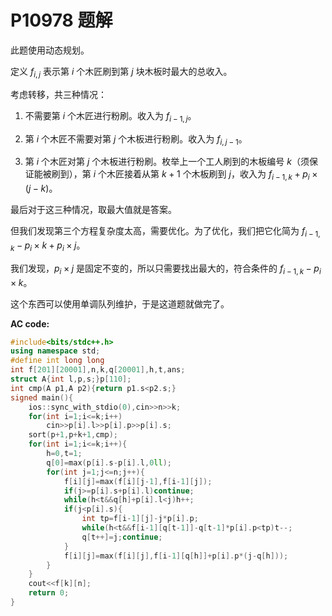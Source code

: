 # P10978 题解

此题使用动态规划。

定义 $f_{i,j}$ 表示第 $i$ 个木匠刷到第 $j$ 块木板时最大的总收入。

考虑转移，共三种情况：

1. 不需要第 $i$ 个木匠进行粉刷。收入为 $f_{i-1,j}$。

2. 第 $i$ 个木匠不需要对第 $j$ 个木板进行粉刷。收入为 $f_{i,j-1}$。

3. 第 $i$ 个木匠对第 $j$ 个木板进行粉刷。枚举上一个工人刷到的木板编号 $k$（须保证能被刷到），第 $i$ 个木匠接着从第 $k+1$ 个木板刷到 $j$，收入为 $f_{i-1,k}+p_i\times (j-k)$。

最后对于这三种情况，取最大值就是答案。

但我们发现第三个方程复杂度太高，需要优化。为了优化，我们把它化简为 $f_{i-1,k}-p_i\times k+p_i\times j$。

我们发现，$p_i\times j$ 是固定不变的，所以只需要找出最大的，符合条件的 $f_{i-1,k}-p_i\times k$。

这个东西可以使用单调队列维护，于是这道题就做完了。

**AC code:**

```cpp
#include<bits/stdc++.h>
using namespace std;
#define int long long
int f[201][20001],n,k,q[20001],h,t,ans;
struct A{int l,p,s;}p[110];
int cmp(A p1,A p2){return p1.s<p2.s;}
signed main(){
	ios::sync_with_stdio(0),cin>>n>>k;
	for(int i=1;i<=k;i++)
		cin>>p[i].l>>p[i].p>>p[i].s;
	sort(p+1,p+k+1,cmp);
	for(int i=1;i<=k;i++){
		h=0,t=1;
		q[0]=max(p[i].s-p[i].l,0ll);
		for(int j=1;j<=n;j++){
			f[i][j]=max(f[i][j-1],f[i-1][j]);
			if(j>=p[i].s+p[i].l)continue;
			while(h<t&&q[h]+p[i].l<j)h++;
			if(j<p[i].s){
				int tp=f[i-1][j]-j*p[i].p;
				while(h<t&&f[i-1][q[t-1]]-q[t-1]*p[i].p<tp)t--;
				q[t++]=j;continue;
			}
			f[i][j]=max(f[i][j],f[i-1][q[h]]+p[i].p*(j-q[h]));
		}
	}
	cout<<f[k][n];
	return 0;
}
```